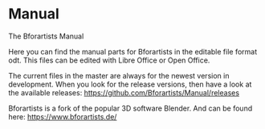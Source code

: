 # Manual
The Bforartists Manual

Here you can find the manual parts for Bforartists in the editable file format odt. This files can be edited with Libre Office or Open Office.

The current files in the master are always for the newest version in development. When you look for the release versions, then have a look at the available releases: https://github.com/Bforartists/Manual/releases

Bforartists is a fork of the popular 3D software Blender. And can be found here: https://www.bforartists.de/

